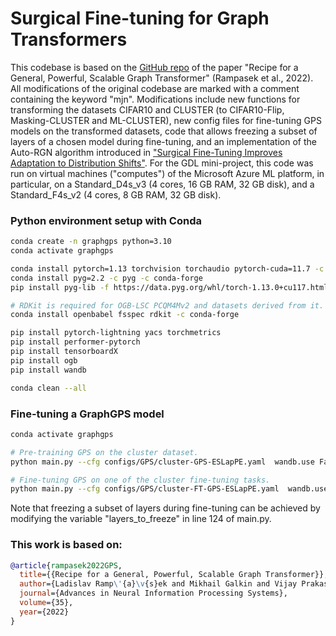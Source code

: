 # Surgical Fine-tuning for Graph Transformers

This codebase is based on the [GitHub repo](https://github.com/rampasek/GraphGPS/tree/main) of the paper "Recipe for a General, Powerful, Scalable Graph Transformer" (Rampasek et al., 2022). All modifications of the original codebase are marked with a comment containing the keyword "mjn". Modifications include new functions for transforming the datasets CIFAR10 and CLUSTER (to CIFAR10-Flip, Masking-CLUSTER and ML-CLUSTER), new config files for fine-tuning GPS models on the transformed datasets, code that allows freezing a subset of layers of a chosen model during fine-tuning, and an implementation of the Auto-RGN algorithm introduced in ["Surgical Fine-Tuning Improves Adaptation to Distribution Shifts"](https://arxiv.org/abs/2210.11466). For the GDL mini-project, this code was run on virtual machines ("computes") of the Microsoft Azure ML platform, in particular, on a Standard_D4s_v3 (4 cores, 16 GB RAM, 32 GB disk), and a Standard_F4s_v2 (4 cores, 8 GB RAM, 32 GB disk).

### Python environment setup with Conda

```bash
conda create -n graphgps python=3.10
conda activate graphgps

conda install pytorch=1.13 torchvision torchaudio pytorch-cuda=11.7 -c pytorch -c nvidia
conda install pyg=2.2 -c pyg -c conda-forge
pip install pyg-lib -f https://data.pyg.org/whl/torch-1.13.0+cu117.html

# RDKit is required for OGB-LSC PCQM4Mv2 and datasets derived from it.  
conda install openbabel fsspec rdkit -c conda-forge

pip install pytorch-lightning yacs torchmetrics
pip install performer-pytorch
pip install tensorboardX
pip install ogb
pip install wandb

conda clean --all
```


### Fine-tuning a GraphGPS model
```bash
conda activate graphgps

# Pre-training GPS on the cluster dataset.
python main.py --cfg configs/GPS/cluster-GPS-ESLapPE.yaml  wandb.use False

# Fine-tuning GPS on one of the cluster fine-tuning tasks.
python main.py --cfg configs/GPS/cluster-FT-GPS-ESLapPE.yaml  wandb.use False
```

Note that freezing a subset of layers during fine-tuning can be achieved by modifying the variable "layers_to_freeze" in line 124 of main.py.

### This work is based on:

```bibtex
@article{rampasek2022GPS,
  title={{Recipe for a General, Powerful, Scalable Graph Transformer}}, 
  author={Ladislav Ramp\'{a}\v{s}ek and Mikhail Galkin and Vijay Prakash Dwivedi and Anh Tuan Luu and Guy Wolf and Dominique Beaini},
  journal={Advances in Neural Information Processing Systems},
  volume={35},
  year={2022}
}
```